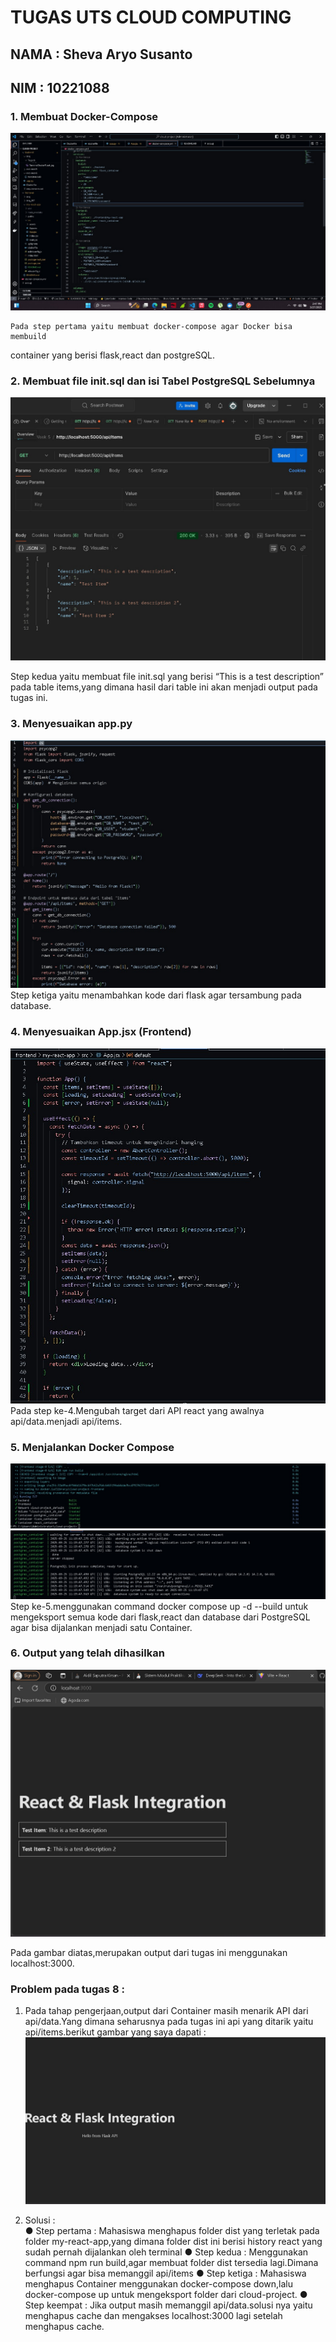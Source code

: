 # TUGAS UTS CLOUD COMPUTING

## NAMA : Sheva Aryo Susanto
## NIM  : 10221088

### 1.  Membuat Docker-Compose 
![](img/Docker-Compose.jpg)

    Pada step pertama yaitu membuat docker-compose agar Docker bisa membuild 
container yang berisi flask,react dan postgreSQL. 

### 2. Membuat file init.sql dan isi Tabel PostgreSQL Sebelumnya 
![](img/init.jpg)

Step kedua yaitu membuat file init.sql yang berisi “This is a test description” pada table 
items,yang dimana hasil dari table ini akan menjadi output pada tugas ini. 

### 3. Menyesuaikan app.py 
![](img/python.jpg)
Step ketiga yaitu menambahkan kode dari flask agar tersambung pada database. 

### 4. Menyesuaikan App.jsx (Frontend) 
![](img/js.jpg)
Pada step ke-4.Mengubah target dari API react yang awalnya api/data.menjadi 
api/items. 

### 5. Menjalankan Docker Compose
![](img/Run1.jpg) ![](img/Run2.jpg)
Step ke-5.menggunakan command docker compose up -d --build untuk 
mengeksport semua kode dari flask,react dan database dari PostgreSQL agar bisa 
dijalankan menjadi satu Container. 

### 6. Output yang telah dihasilkan 
![](img/output.jpg)

Pada gambar diatas,merupakan output dari tugas ini menggunakan localhost:3000. 

### Problem pada tugas 8 :
1. Pada tahap pengerjaan,output dari Container masih menarik API dari 
api/data.Yang dimana seharusnya pada tugas ini api yang ditarik yaitu 
api/items.berikut gambar yang saya dapati : 
![](img/WrongAPI.jpg)

2. Solusi :  
● Step pertama : Mahasiswa menghapus folder dist yang terletak pada 
folder my-react-app,yang dimana folder dist ini berisi history react yang 
sudah pernah dijalankan oleh terminal 
● Step kedua : Menggunakan command npm run build,agar membuat folder 
dist tersedia lagi.Dimana berfungsi agar bisa memanggil api/items 
● Step ketiga : Mahasiswa menghapus Container menggunakan 
docker-compose down,lalu docker-compose up untuk mengeksport folder 
dari cloud-project. 
● Step keempat : Jika output masih memanggil api/data.solusi nya yaitu 
menghapus cache dan mengakses localhost:3000 lagi setelah 
menghapus cache. 
